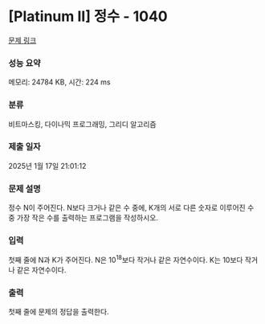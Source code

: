 # [Platinum II] 정수 - 1040 

[문제 링크](https://www.acmicpc.net/problem/1040) 

### 성능 요약

메모리: 24784 KB, 시간: 224 ms

### 분류

비트마스킹, 다이나믹 프로그래밍, 그리디 알고리즘

### 제출 일자

2025년 1월 17일 21:01:12

### 문제 설명

<p>정수 N이 주어진다. N보다 크거나 같은 수 중에, K개의 서로 다른 숫자로 이루어진 수 중 가장 작은 수를 출력하는 프로그램을 작성하시오.</p>

### 입력 

 <p>첫째 줄에 N과 K가 주어진다. N은 10<sup>18</sup>보다 작거나 같은 자연수이다. K는 10보다 작거나 같은 자연수이다.</p>

### 출력 

 <p>첫째 줄에 문제의 정답을 출력한다.</p>

